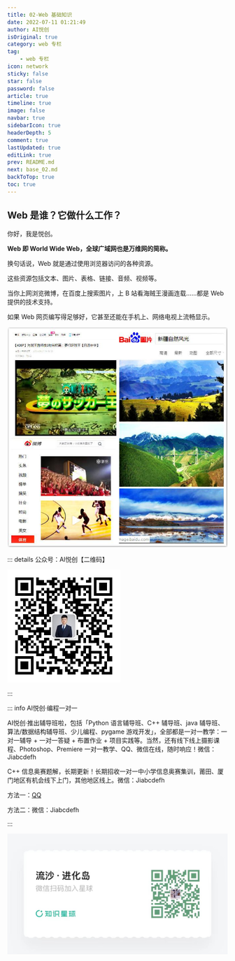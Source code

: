 ```yaml
---
title: 02-Web 基础知识
date: 2022-07-11 01:21:49
author: AI悦创
isOriginal: true
category: web 专栏
tag:
    - web 专栏
icon: network
sticky: false
star: false
password: false
article: true
timeline: true
image: false
navbar: true
sidebarIcon: true
headerDepth: 5
comment: true
lastUpdated: true
editLink: true
prev: README.md
next: base_02.md
backToTop: true
toc: true
---
```


## Web 是谁？它做什么工作？

你好，我是悦创。

**Web 即 World Wide Web，全球广域网也是万维网的简称。**

换句话说，Web 就是通过使用浏览器访问的各种资源。

这些资源包括文本、图片、表格、链接、音频、视频等。

当你上网浏览微博，在百度上搜索图片，上 B 站看海贼王漫画连载......都是 Web 提供的技术支持。

如果 Web 网页编写得足够好，它甚至还能在手机上、网络电视上流畅显示。

![微博体育_meitu_1](./base_01.assets/1564821546698537.jpg)

::: details 公众号：AI悦创【二维码】

![](/gzh.jpg)

:::

::: info AI悦创·编程一对一

AI悦创·推出辅导班啦，包括「Python 语言辅导班、C++ 辅导班、java 辅导班、算法/数据结构辅导班、少儿编程、pygame 游戏开发」，全部都是一对一教学：一对一辅导 + 一对一答疑 + 布置作业 + 项目实践等。当然，还有线下线上摄影课程、Photoshop、Premiere 一对一教学、QQ、微信在线，随时响应！微信：Jiabcdefh

C++ 信息奥赛题解，长期更新！长期招收一对一中小学信息奥赛集训，莆田、厦门地区有机会线下上门，其他地区线上。微信：Jiabcdefh

方法一：[QQ](http://wpa.qq.com/msgrd?v=3&uin=1432803776&site=qq&menu=yes)

方法二：微信：Jiabcdefh

:::

![](/zsxq.jpg)










